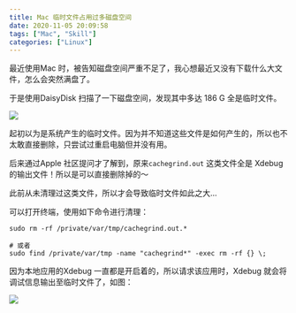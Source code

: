 ```yaml
---
title: Mac 临时文件占用过多磁盘空间
date: 2020-11-05 20:09:58
tags: ["Mac", "Skill"]
categories: ["Linux"]
---
```


最近使用Mac 时，被告知磁盘空间严重不足了，我心想最近又没有下载什么大文件，怎么会突然满盘了。

<!-- more -->

于是使用DaisyDisk 扫描了一下磁盘空间，发现其中多达 186 G 全是临时文件。

![](https://cdn.jsdelivr.net/gh/0xAiKang/CDN/blog/images/%E7%A3%81%E7%9B%98.jpg)

起初以为是系统产生的临时文件。因为并不知道这些文件是如何产生的，所以也不太敢直接删除，只尝试过重启电脑但并没有用。

后来通过Apple 社区提问才了解到，原来`cachegrind.out` 这类文件全是 Xdebug 的输出文件！所以是可以直接删除掉的～

此前从未清理过这类文件，所以才会导致临时文件如此之大...

可以打开终端，使用如下命令进行清理：

```
sudo rm -rf /private/var/tmp/cachegrind.out.*

# 或者
sudo find /private/var/tmp -name "cachegrind*" -exec rm -rf {} \;
```

因为本地应用的Xdebug 一直都是开启着的，所以请求该应用时，Xdebug 就会将调试信息输出至临时文件了，如图：

![](https://cdn.jsdelivr.net/gh/0xAiKang/CDN/blog/images/20201105140351.png)
